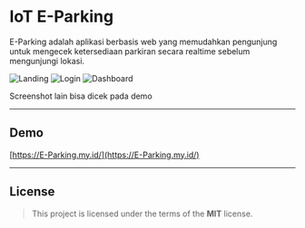 # IoT E-Parking

E-Parking adalah aplikasi berbasis web yang memudahkan pengunjung untuk mengecek ketersediaan parkiran secara realtime sebelum mengunjungi lokasi.

![Landing](https://i.ibb.co/wSjLMKq/Screenshot-52.png)
![Login](https://i.ibb.co/dLLN5Vx/Screenshot-54.png)
![Dashboard](https://i.ibb.co/MPjNLZx/Screenshot-53.png)

Screenshot lain bisa dicek pada demo

---

## Demo

[https://E-Parking.my.id/](https://E-Parking.my.id/)

---

## License

> This project is licensed under the terms of the **MIT** license.
